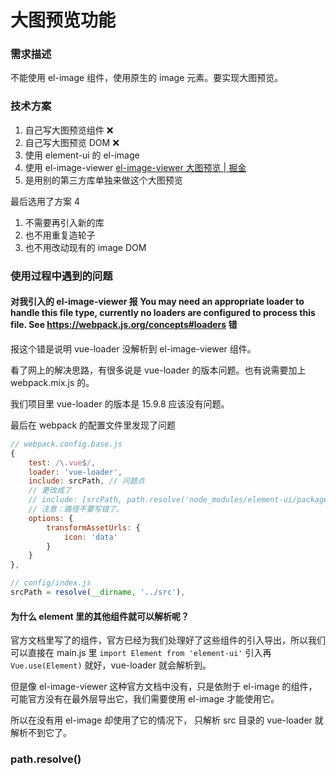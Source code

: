 # 大图预览功能

### 需求描述

不能使用 el-image 组件，使用原生的 image 元素。要实现大图预览。

### 技术方案

1. 自己写大图预览组件 ❌
2. 自己写大图预览 DOM ❌
3. 使用 element-ui 的 el-image
4. 使用 el-image-viewer  [el-image-viewer 大图预览 | 掘金](https://juejin.cn/post/6948670179740139534)
5. 是用别的第三方库单独来做这个大图预览

最后选用了方案 4 

1. 不需要再引入新的库
2. 也不用重复造轮子
3. 也不用改动现有的 image DOM

### 使用过程中遇到的问题

#### 对我引入的 el-image-viewer 报 You may need an appropriate loader to handle this file type, currently no loaders are configured to process this file. See https://webpack.js.org/concepts#loaders 错

报这个错是说明 vue-loader 没解析到 el-image-viewer 组件。

看了网上的解决思路，有很多说是 vue-loader 的版本问题。也有说需要加上 webpack.mix.js 的。

我们项目里 vue-loader 的版本是 15.9.8 应该没有问题。

最后在 webpack 的配置文件里发现了问题

```javascript
// webpack.config.base.js
{
    test: /\.vue$/,
    loader: 'vue-loader',
    include: srcPath, // 问题点
    // 更改成了
    // include: [srcPath, path.resolve('node_modules/element-ui/packages/image/src')], 
    // 注意：路径不要写错了。
    options: {
        transformAssetUrls: {
            icon: 'data'
        }
    }
},

// config/index.js
srcPath = resolve(__dirname, '../src'),
```

#### 为什么 element 里的其他组件就可以解析呢？

官方文档里写了的组件，官方已经为我们处理好了这些组件的引入导出，所以我们可以直接在 main.js 里 `import Element from 'element-ui'` 引入再 `Vue.use(Element)` 就好，vue-loader 就会解析到。

但是像 el-image-viewer 这种官方文档中没有，只是依附于 el-image 的组件，可能官方没有在最外层导出它，我们需要使用 el-image 才能使用它。

所以在没有用 el-image 却使用了它的情况下， 只解析 src 目录的 vue-loader 就解析不到它了。

### path.resolve()
